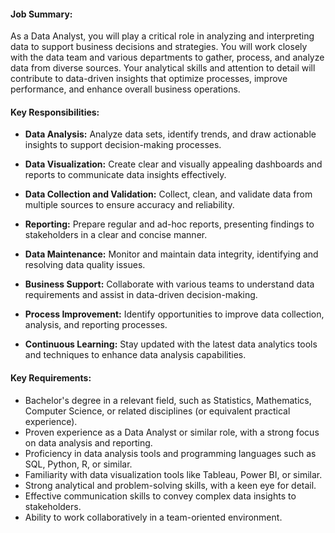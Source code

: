 #### Job Summary:

As a Data Analyst, you will play a critical role in analyzing and interpreting data to support business decisions and strategies. You will work closely with the data team and various departments to gather, process, and analyze data from diverse sources. Your analytical skills and attention to detail will contribute to data-driven insights that optimize processes, improve performance, and enhance overall business operations.

#### Key Responsibilities:

- **Data Analysis:** Analyze data sets, identify trends, and draw actionable insights to support decision-making processes.

- **Data Visualization:** Create clear and visually appealing dashboards and reports to communicate data insights effectively.

- **Data Collection and Validation:** Collect, clean, and validate data from multiple sources to ensure accuracy and reliability.

- **Reporting:** Prepare regular and ad-hoc reports, presenting findings to stakeholders in a clear and concise manner.

- **Data Maintenance:** Monitor and maintain data integrity, identifying and resolving data quality issues.

- **Business Support:** Collaborate with various teams to understand data requirements and assist in data-driven decision-making.

- **Process Improvement:** Identify opportunities to improve data collection, analysis, and reporting processes.

- **Continuous Learning:** Stay updated with the latest data analytics tools and techniques to enhance data analysis capabilities.

#### Key Requirements:

- Bachelor's degree in a relevant field, such as Statistics, Mathematics, Computer Science, or related disciplines (or equivalent practical experience).
- Proven experience as a Data Analyst or similar role, with a strong focus on data analysis and reporting.
- Proficiency in data analysis tools and programming languages such as SQL, Python, R, or similar.
- Familiarity with data visualization tools like Tableau, Power BI, or similar.
- Strong analytical and problem-solving skills, with a keen eye for detail.
- Effective communication skills to convey complex data insights to stakeholders.
- Ability to work collaboratively in a team-oriented environment.
